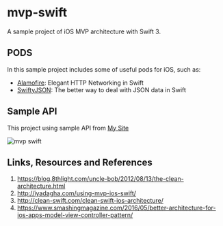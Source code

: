# mvp-swift
A sample project of iOS MVP architecture with Swift 3.

## PODS
In this sample project includes some of useful pods for iOS, such as:
- [Alamofire](https://github.com/Alamofire/Alamofire): Elegant HTTP Networking in Swift
- [SwiftyJSON](https://github.com/SwiftyJSON/SwiftyJSON): The better way to deal with JSON data in Swift

## Sample API
This project using sample API from [My Site](http://api.nandawperdana.com/people.json)

![mvp swift](https://github.com/nandawperdana/ios-mvp-swift/blob/master/Screenshoot/new%20ss.png)

## Links, Resources and References
1. https://blog.8thlight.com/uncle-bob/2012/08/13/the-clean-architecture.html
2. http://iyadagha.com/using-mvp-ios-swift/
3. http://clean-swift.com/clean-swift-ios-architecture/
4. https://www.smashingmagazine.com/2016/05/better-architecture-for-ios-apps-model-view-controller-pattern/
